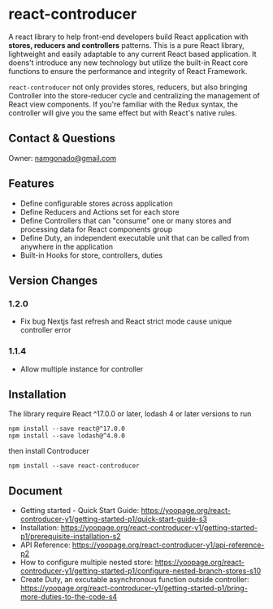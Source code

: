 # react-controducer
A react library to help front-end developers build React application with **stores, reducers and controllers** patterns. This is a pure React library, lightweight and easily adaptable to any current React based application. It doens't introduce any new technology but utilize the built-in React core functions to ensure the performance and integrity of React Framework.

`react-controducer` not only provides stores, reducers, but also bringing Controller into the store-reducer cycle and centralizing the management of React view components. If you're familiar with the Redux syntax, the controller will give you the same effect but with React's native rules.
## Contact & Questions
Owner: <namgonado@gmail.com>
## Features
- Define configurable stores across application
- Define Reducers and Actions set for each store
- Define Controllers that can "consume" one or many stores and processing data for React components group
- Define Duty, an independent executable unit that can be called from anywhere in the application
- Built-in Hooks for store, controllers, duties
## Version Changes
### 1.2.0
- Fix bug Nextjs fast refresh and React strict mode cause unique controller error
### 1.1.4
- Allow multiple instance for controller
## Installation
The library require React ^17.0.0 or later, lodash 4 or later versions to run
```shell
npm install --save react@^17.0.0
npm install --save lodash@^4.0.0
```
then install Controducer
```ssh
npm install --save react-controducer
```

## Document
- Getting started - Quick Start Guide: https://yoopage.org/react-controducer-y1/getting-started-p1/quick-start-guide-s3
- Installation: https://yoopage.org/react-controducer-y1/getting-started-p1/prerequisite-installation-s2
- API Reference: https://yoopage.org/react-controducer-y1/api-reference-p2
- How to configure multiple nested store: https://yoopage.org/react-controducer-y1/getting-started-p1/configure-nested-branch-stores-s10
- Create Duty, an excutable asynchronous function outside controller: https://yoopage.org/react-controducer-y1/getting-started-p1/bring-more-duties-to-the-code-s4